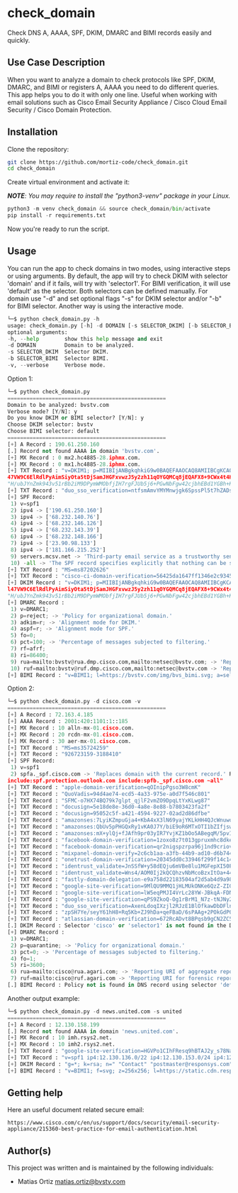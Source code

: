 # check_domain

Check DNS A, AAAA, SPF, DKIM, DMARC and BIMI records easily and quickly. 


## Use Case Description

When you want to analyze a domain to check protocols like SPF, DKIM, DMARC, and BIMI or registers A, AAAA you need to do different queries. This app helps you to do it with only one line. Useful when working with email solutions such as Cisco Email Security Appliance / Cisco Cloud Email Security / Cisco Domain Protection.


## Installation

Clone the repository:

```sh
git clone https://github.com/mortiz-code/check_domain.git
cd check_domain
```

Create virtual environment and activate it:

***NOTE**: You may require to install the "python3-venv" package in your Linux.*

```python
python3 -m venv check_domain && source check_domain/bin/activate
pip install -r requirements.txt
```

Now you're ready to run the script.


## Usage

You can run the app to check domains in two modes, using interactive steps or using arguments.
By default, the app will try to check DKIM with selector 'domain' and if it fails, will try with 'selector1'. For BIMI verification, it will use 'default' as the selector.
Both selectors can be defined manually. For domain use "-d" and set optional flags "-s" for DKIM selector and/or "-b" for BIMI selector. Another way is using the interactive mode.

```python
└─$ python check_domain.py -h
usage: check_domain.py [-h] -d DOMAIN [-s SELECTOR_DKIM] [-b SELECTOR_BIMI] [-v]
optional arguments:
-h, --help        show this help message and exit
-d DOMAIN         Domain to be analyzed.
-s SELECTOR_DKIM  Selector DKIM.
-b SELECTOR_BIMI  Selector BIMI.
-v, --verbose     Verbose mode.
```

Option 1:

```python
└─$ python check_domain.py
==================================================
Domain to be analyzed: bvstv.com
Verbose mode? [Y/N]: y
Do you know DKIM or BIMI selector? [Y/N]: y
Choose DKIM selector: bvstv
Choose BIMI selector: default
==================================================
[+] A Record : 190.61.250.160
[.] Record not found AAAA in domain 'bvstv.com'.
[+] MX Record : 0 mx2.hc4885-28.iphmx.com.
[+] MX Record : 0 mx1.hc4885-28.iphmx.com.
[+] TXT Record : "v=DKIM1; p=MIIBIjANBgkqhkiG9w0BAQEFAAOCAQ8AMIIBCgKCAQEA13K6/iYmOCA+KH62zxDWdH+wn1X2ZOllAMZ/KZfvwZWKwhHQGGSU+eHCsyWbz0jJYiS1X/4C6NLya2GXrLAAkxVA8l74aPTN5yBeZP0iXBvZ1Yl
47VW9C6ElRdlPyAimSiyOta5tDjSamJHGFxvwzJ5y2zh11qOYGQMCq8jEQAFX8+9CWx4t4HQ5uAwHrzXTPS3kNRn2"
"H/ubJYnZmk943v51rBb2iM9DPymWMObfjIH7rgFJUb5j6+PGwNbFgw42cjbhEBd1YGBh+K4+/PBPSuOSG+miAApD+4Ki3icjt0KaOdrKaGiah+elSgElprDIIADlRHyNxsXPSLrsBXghrQIDAQAB;"
[+] TXT Record : "duo_sso_verification=ntfsmAmvYMYMnwjgk6SpssPl5t7hZADsv9NCBLtCS7AnylaapsIfsFB9k6PItJVr"
[+] SPF Record:
 1) v=spf1
 2) ipv4 -> ['190.61.250.160']
 3) ipv4 -> ['68.232.140.76']
 4) ipv4 -> ['68.232.146.126']
 5) ipv4 -> ['68.232.143.39']
 6) ipv4 -> ['68.232.148.166']
 7) ipv4 -> ['23.90.98.133']
 8) ipv4 -> ['181.166.215.252']
 9) servers.mcsv.net -> 'Third-party email service as a trustworthy sender.' Recursive query: "v=spf1 ip4:205.201.128.0/20 ip4:198.2.128.0/18 ip4:148.105.8.0/21 ?all"
 10) -all -> 'The SPF record specifies explicitly that nothing can be said about validity.'
[+] TXT Record : "MS=ms87202626"
[+] TXT Record : "cisco-ci-domain-verification=56425da1647ff1346e2c9345925928b74fc75b04c218da0f7928711df8fc160b"
[+] DKIM Record : "v=DKIM1; p=MIIBIjANBgkqhkiG9w0BAQEFAAOCAQ8AMIIBCgKCAQEA13K6/iYmOCA+KH62zxDWdH+wn1X2ZOllAMZ/KZfvwZWKwhHQGGSU+eHCsyWbz0jJYiS1X/4C6NLya2GXrLAAkxVA8l74aPTN5yBeZP0iXBvZ1Y
l47VW9C6ElRdlPyAimSiyOta5tDjSamJHGFxvwzJ5y2zh11qOYGQMCq8jEQAFX8+9CWx4t4HQ5uAwHrzXTPS3kNRn2"
"H/ubJYnZmk943v51rBb2iM9DPymWMObfjIH7rgFJUb5j6+PGwNbFgw42cjbhEBd1YGBh+K4+/PBPSuOSG+miAApD+4Ki3icjt0KaOdrKaGiah+elSgElprDIIADlRHyNxsXPSLrsBXghrQIDAQAB;"
[+] DMARC Record :
 1) v=DMARC1;
 2) p=reject; -> 'Policy for organizational domain.'
 3) adkim=r; -> 'Alignment mode for DKIM.'
 4) aspf=r; -> 'Alignment mode for SPF.'
 5) fo=0;
 6) pct=100; -> 'Percentage of messages subjected to filtering.'
 7) rf=afrf;
 8) ri=86400;
 9) rua=mailto:bvstv@rua.dmp.cisco.com,mailto:netsec@bvstv.com; -> 'Reporting URI of aggregate reports.'
 10) ruf=mailto:bvstv@ruf.dmp.cisco.com,mailto:netsec@bvstv.com -> 'Reporting URI for forensic reports.'
[+] BIMI Record : "v=BIMI1; l=https://bvstv.com/img/bvs_bimi.svg; a=self;"
```

Option 2:

```python
└─$ python check_domain.py -d cisco.com -v
==================================================
[+] A Record : 72.163.4.185
[+] AAAA Record : 2001:420:1101:1::185
[+] MX Record : 10 alln-mx-01.cisco.com.
[+] MX Record : 20 rcdn-mx-01.cisco.com.
[+] MX Record : 30 aer-mx-01.cisco.com.
[+] TXT Record : "MS=ms35724259"
[+] TXT Record : "926723159-3188410"
[+] SPF Record:
 1) v=spf1
 2) spfa._spf.cisco.com -> 'Replaces domain with the current record.' Recursive query: "v=spf1 ip4:173.37.147.224/27 ip4:173.37.142.64/26 ip4:173.38.212.128/27 ip4:173.38.203.0/24 ip4:72.163.7.160/27 ip4:72.163.197.0/24 ip4:66.187.208.0/20 ip4:173.37.86.0/24
include:spf.protection.outlook.com include:spfb._spf.cisco.com ~all"
[+] TXT Record : "apple-domain-verification=qOInipPgso3W8cmK"
[+] TXT Record : "QuoVadis=94d4ae74-ecd5-4a33-975e-a0d7f546c801"
[+] TXT Record : "SFMC-o7HX74BQ79k7glpt_qjlF2vmZO9DpqLtYxKLwg87"
[+] TXT Record : "docusign=5e18de8e-36d0-4a8e-8e88-b7803423fa2f"
[+] TXT Record : "docusign=95052c5f-a421-4594-9227-02ad2d86dfbe"
[+] TXT Record : "amazonses:7LyiKZmpuGja4+KbA4xX3lN69yajYKLkHH4QJcWnuwo="
[+] TXT Record : "amazonses:QbUv5pPHGQxRy1vKA0J7Y/biE9oR6MTxOTI1bZIfjsw="
[+] TXT Record : "amazonses:mX+ylQj+fJAfh9pr03yIR7YvjKZ1bOo5ABegqM/5pvI="
[+] TXT Record : "facebook-domain-verification=1zoxo8z7t013gpruxmhc8dkerq47vh"
[+] TXT Record : "facebook-domain-verification=qr2nigspzrpa96j1nd9criovuuwino"
[+] TXT Record : "mixpanel-domain-verify=2c6cb1aa-a3fb-44b9-ad10-d6b744109963"
[+] TXT Record : "onetrust-domain-verification=20345dd0c33946f299f14c1498b41f67"
[+] TXT Record : "identrust_validate=JnSSfW+y58dEQju6mVBe8lu1MGFepXI50P27OE1ZZQmL"
[+] TXT Record : "identrust_validate=Wns4/AOM0Ij2kQCQhzvNbMcoBzxItOa+44O7KF06lIp3"
[+] TXT Record : "fastly-domain-delegation-e9a758d22183504af2d5ab4d9a9853da-20210127"
[+] TXT Record : "google-site-verification=9MlQU9MMQ1jHLMUkONKe6QzZ-ZIGRv0BCD1_rY1Zdmc"
[+] TXT Record : "google-site-verification=lW5eqPMJI4VrLc28YW-JBkqA-FDNVnhFCXQVDvFqZTo"
[+] TXT Record : "google-site-verification=qPS9ZkoQ-Og1rBrM1_N7z-tNJNy2BVxE8lw6SB2iFdk"
[+] TXT Record : "duo_sso_verification=AxenLdoqIXzjl2RJzE1BlOfkawDbDFlnbyvjAt8vcjKHBkvYwEMySDRk5QmBd66v"
[+] TXT Record : "zpSH7Ye/seyY61hH8+Rq5Kb+ZJ9hDa+qeFBaD/6sPAAg+2POkGdP0byHb1pFVK9uZgYF2AIosUSZq4MB17oydQ=="
[+] TXT Record : "atlassian-domain-verification=672RcADvt8BPqsb9gCN2ZC5DoTAhUT8abC1blYKQxi/MHMaGoA/BuvjFMaWRtgd7"
[.] DKIM Record : Selector 'cisco' or 'selector1' is not found in the DNS records. Check DKIM configuration or choose the manual selector option.
[+] DMARC Record :
 1) v=DMARC1;
 2) p=quarantine; -> 'Policy for organizational domain.'
 3) pct=0; -> 'Percentage of messages subjected to filtering.'
 4) fo=1;
 5) ri=3600;
 6) rua=mailto:cisco@rua.agari.com; -> 'Reporting URI of aggregate reports.'
 7) ruf=mailto:cisco@ruf.agari.com -> 'Reporting URI for forensic reports.'
[.] BIMI Record : Policy not is found in DNS record using selector 'default'. Check BIMI configuration or choose the manual selector option.
```

Another output example:

```python
└─$ python check_domain.py -d news.united.com -s united
==================================================
[+] A Record : 12.130.158.199
[.] Record not found AAAA in domain 'news.united.com'.
[+] MX Record : 10 imh.rsys2.net.
[+] MX Record : 10 imh2.rsys2.net.
[+] TXT Record : "google-site-verification=HGVPo1CIhFResq9hBTAJ2y_s78Na02V6MsJLKwHGJas"
[+] TXT Record : "v=spf1 ip4:12.130.136.0/22 ip4:12.130.153.0/24 ip4:12.130.154.0/24 -all"
[+] DKIM Record : "g=*; k=rsa; n=" "Contact" "postmaster@responsys.com" "with" "any" "questions" "concerning" "this" "signing" "; p=MIGfMA0GCSqGSIb3DQEBAQUAA4GNADCBiQKBgQC/Vh/xq+sSRLhL5CRU1drFTGMXX/Q2KkWgl35hO4v6dTy5Qmxcuv5AwqxLiz9d0jBaxtuvYALjlGkxmk5MemgAOcCr97GlW7Cr11eLn87qdTmyE5LevnTXxVDMjIfQJt6OFzmw6Tp1t05NPWh0PbyUohZYt4qpcbiz9Kc3UB2IBwIDAQAB;"
[+] BIMI Record : "v=BIMI1; f=svg; z=256x256; l=https://static.cdn.responsys.net/i2/responsysimages/content/united/UA-email-tailfin_256x256.svg"
```


## Getting help

Here an useful document related secure email:

    https://www.cisco.com/c/en/us/support/docs/security/email-security-appliance/215360-best-practice-for-email-authentication.html 


## Author(s)

This project was written and is maintained by the following individuals:

* Matias Ortiz <matias.ortiz@bvstv.com>

